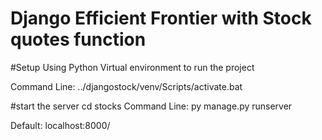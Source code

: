 # Django Efficient Frontier with Stock quotes function

#Setup
Using Python Virtual environment to run the project

Command Line: ../djangostock/venv/Scripts/activate.bat

#start the server
cd stocks
Command Line: py manage.py runserver

Default: localhost:8000/
